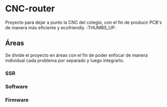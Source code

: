 # CNC-router

Proyecto para dejar a punto la CNC del colegio, con el fin de producir PCB's de manera más eficiente y ecofriendly.
:THUMBS_UP:
## Áreas
Se divide el proyecto en áreas con el fin de poder enfocar de manera individual cada problema por separado y luego integrarlo.

### SSR


### Software


### Firmware

